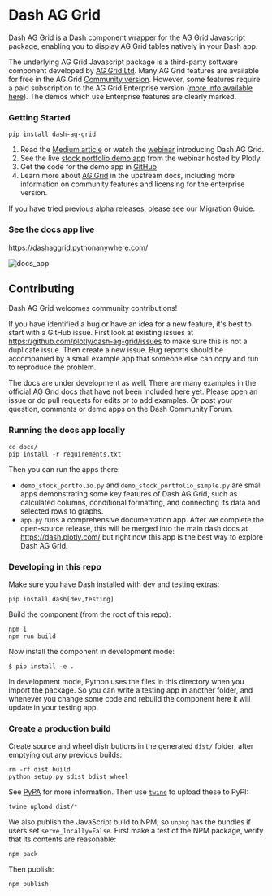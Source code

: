 # Dash AG Grid

Dash AG Grid is a Dash component wrapper for the AG Grid Javascript package, enabling you to display AG Grid tables natively in your Dash app.

The underlying AG Grid Javascript package is a third-party software component developed by [AG Grid Ltd](http://www.ag-grid.com/). Many AG Grid features are available for free in the AG Grid [Community version](https://github.com/ag-grid/ag-grid). However, some features require a paid subscription to the AG Grid Enterprise version ([more info available here](https://www.ag-grid.com/license-pricing.php)). The demos which use Enterprise features are clearly marked.


### Getting Started

`pip install dash-ag-grid`

 1. Read the [Medium article](https://medium.com/plotly/announcing-dash-ag-grid-fbb4a1c83e62#:~:text=Dash%20AG%20Grid%20is%20a,grid%20accessible%20to%20our%20customers) or watch the [webinar](https://www.youtube.com/watch?v=Ggekq7C5pz4?utm_source=Webinar%3A+AG+Grid+1%2F26%2F23&utm_medium=medium_article&utm_content=AnnouncingDashAGGrids) introducing Dash AG Grid.
 2. See the live [stock portfolio demo app](https://sales-demo.plotly.com/dash-ag-grid) from the webinar hosted by Plotly.
 3. Get the code for the demo app in [GitHub](https://github.com/plotly/dash-ag-grid/blob/dev/docs/demo_stock_portfolio.py)
 4. Learn more about [AG Grid](https://www.ag-grid.com/react-data-grid) in the upstream docs, including more information on community features and licensing for the enterprise version.


If you have tried previous alpha releases, please see our [Migration Guide.](https://dashaggrid.pythonanywhere.com/getting-started/migration-guide)



### See the docs app live
https://dashaggrid.pythonanywhere.com/

![docs_app](https://user-images.githubusercontent.com/72614349/233876110-4a29348c-d8e3-4114-b152-bf97f934eac8.png)

## Contributing

Dash AG Grid welcomes community contributions!

If you have identified a bug or have an idea for a new feature, it's best to start with a GitHub issue. First look at existing issues at https://github.com/plotly/dash-ag-grid/issues to make sure this is not a duplicate issue. Then create a new issue. Bug reports should be accompanied by a small example app that someone else can copy and run to reproduce the problem.

The docs are under development as well. There are many examples in the official AG Grid docs that have not been included here yet. Please open an issue or do pull requests for edits or to add examples. Or post your question, comments or demo apps on the Dash Community Forum.

### Running the docs app locally
```
cd docs/
pip install -r requirements.txt
```
Then you can run the apps there:
- `demo_stock_portfolio.py` and `demo_stock_portfolio_simple.py` are small apps demonstrating some key features of Dash AG Grid, such as calculated columns, conditional formatting, and connecting its data and selected rows to graphs.
- `app.py` runs a comprehensive documentation app. After we complete the open-source release, this will be merged into the main dash docs at https://dash.plotly.com/ but right now this app is the best way to explore Dash AG Grid.


### Developing in this repo

Make sure you have Dash installed with dev and testing extras:
```
pip install dash[dev,testing]
```
Build the component (from the root of this repo):
```
npm i
npm run build
```
Now install the component in development mode:
```
$ pip install -e .
```
In development mode, Python uses the files in this directory when you import the package. So you can write a testing app in another folder, and whenever you change some code and rebuild the component here it will update in your testing app.

### Create a production build

Create source and wheel distributions in the generated `dist/` folder, after emptying out any previous builds:
```
rm -rf dist build
python setup.py sdist bdist_wheel
```
See [PyPA](https://packaging.python.org/guides/distributing-packages-using-setuptools/#packaging-your-project)
for more information.
Then use [`twine`](https://pypi.org/project/twine/) to upload these to PyPI:
```
twine upload dist/*
```
We also publish the JavaScript build to NPM, so `unpkg` has the bundles if users set `serve_locally=False`. First make a test of the NPM package, verify that its contents are reasonable:
```
npm pack
```
Then publish:
```
npm publish
```
